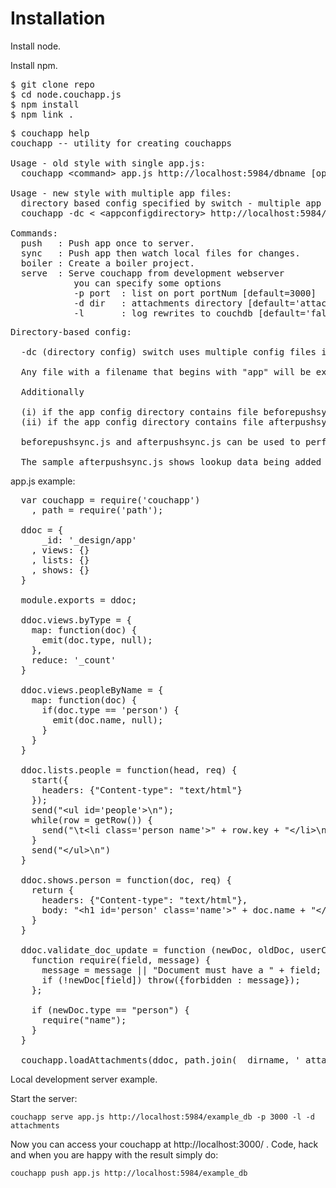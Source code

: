 # Installation

Install node.

Install npm.

<pre>
$ git clone repo
$ cd node.couchapp.js
$ npm install
$ npm link .
</pre>

<pre>
$ couchapp help
couchapp -- utility for creating couchapps

Usage - old style with single app.js:
  couchapp &lt;command> app.js http://localhost:5984/dbname [opts]

Usage - new style with multiple app files:
  directory based config specified by switch - multiple app files and pre- and post-processing capability)
  couchapp -dc &lt;<command> &lt;appconfigdirectory> http://localhost:5984/dbname

Commands:
  push   : Push app once to server.
  sync   : Push app then watch local files for changes.
  boiler : Create a boiler project.
  serve  : Serve couchapp from development webserver
            you can specify some options
            -p port  : list on port portNum [default=3000]
            -d dir   : attachments directory [default='attachments']
            -l       : log rewrites to couchdb [default='false']
</pre>

<pre>
Directory-based config:

  -dc (directory config) switch uses multiple config files in the directory specified by &lt;appconfigdirectory>

  Any file with a filename that begins with "app" will be executed.

  Additionally

  (i) if the app config directory contains file beforepushsync.js then this will be executed before any of the app files have run
  (ii) if the app config directory contains file afterpushsync.js then this will be executed after all of the app files have run

  beforepushsync.js and afterpushsync.js can be used to perform any before/after processing, using node.js code for example.

  The sample afterpushsync.js shows lookup data being added to CouchDB after the CouchApp has been pushed.
</pre>

app.js example:

<pre>
  var couchapp = require('couchapp')
    , path = require('path');

  ddoc = {
      _id: '_design/app'
    , views: {}
    , lists: {}
    , shows: {} 
  }

  module.exports = ddoc;

  ddoc.views.byType = {
    map: function(doc) {
      emit(doc.type, null);
    },
    reduce: '_count'
  }

  ddoc.views.peopleByName = {
    map: function(doc) {
      if(doc.type == 'person') {
        emit(doc.name, null);
      }
    }
  }

  ddoc.lists.people = function(head, req) {
    start({
      headers: {"Content-type": "text/html"}
    });
    send("&lt;ul id='people'>\n");
    while(row = getRow()) {
      send("\t&lt;li class='person name'>" + row.key + "&lt;/li>\n");
    }
    send("&lt;/ul>\n")
  }

  ddoc.shows.person = function(doc, req) {
    return {
      headers: {"Content-type": "text/html"},
      body: "&lt;h1 id='person' class='name'>" + doc.name + "&lt;/h1>\n"
    }
  }
  
  ddoc.validate_doc_update = function (newDoc, oldDoc, userCtx) {
    function require(field, message) {
      message = message || "Document must have a " + field;
      if (!newDoc[field]) throw({forbidden : message});
    };

    if (newDoc.type == "person") {
      require("name");
    }
  }

  couchapp.loadAttachments(ddoc, path.join(__dirname, '_attachments'));
</pre>


Local development server example.

Start the server:

    couchapp serve app.js http://localhost:5984/example_db -p 3000 -l -d attachments

Now you can access your couchapp at http://localhost:3000/ . Code, hack and when you are
happy with the result simply do:

    couchapp push app.js http://localhost:5984/example_db
